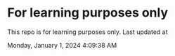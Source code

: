 # For learning purposes only
This repo is for learning purposes only.
Last updated at

Monday, January 1, 2024 4:09:38 AM

